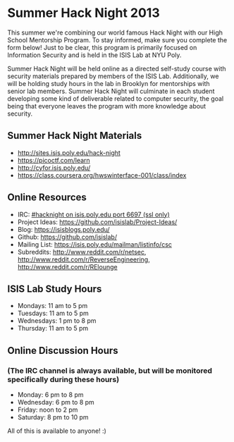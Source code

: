 # Summer Hack Night 2013

This summer we're combining our world famous Hack Night with our High School Mentorship Program.  To stay informed, make sure you complete the form below!
Just to be clear, this program is primarily focused on Information Security and is held in the ISIS Lab at NYU Poly.

Summer Hack Night will be held online as a directed self-study course with security materials prepared by members of the ISIS Lab.  Additionally, we will be holding study hours in the lab in Brooklyn for mentorships with senior lab members.  Summer Hack Night will culminate in each student developing some kind of deliverable related to computer security, the goal being that everyone leaves the program with more knowledge about security.

## Summer Hack Night Materials
* http://sites.isis.poly.edu/hack-night
* https://picoctf.com/learn
* http://cyfor.isis.poly.edu/
* https://class.coursera.org/hwswinterface-001/class/index

## Online Resources
* IRC:  [#hacknight on isis.poly.edu port 6697 (ssl only)](http://chat.mibbit.com/?server=isis.poly.edu%3A%2B6697&channel=%23hacknight)
* Project Ideas:  https://github.com/isislab/Project-Ideas/
* Blog:  https://isisblogs.poly.edu/
* Github:  https://github.com/isislab/
* Mailing List:  https://isis.poly.edu/mailman/listinfo/csc
* Subreddits:  http://www.reddit.com/r/netsec, http://www.reddit.com/r/ReverseEngineering, http://www.reddit.com/r/RElounge

## ISIS Lab Study Hours
* Mondays:  11 am to 5 pm
* Tuesdays:  11 am to 5 pm
* Wednesdays:  1 pm to 8 pm
* Thursday:  11 am to 5 pm

## Online Discussion Hours
### (The IRC channel is always available, but will be monitored specifically during these hours)
* Monday:  6 pm to 8 pm
* Wednesday:  6 pm to 8 pm
* Friday:  noon to 2 pm
* Saturday:  8 pm to 10 pm

All of this is available to anyone!  :)
